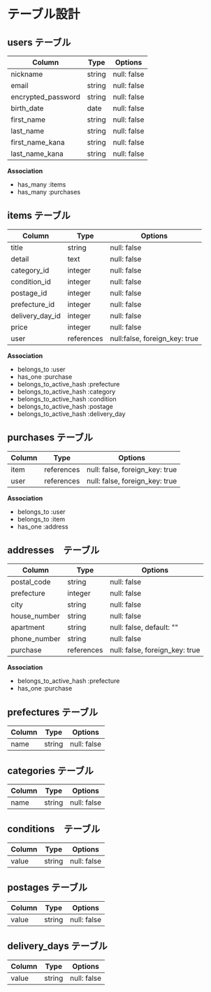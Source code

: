 # テーブル設計

## users テーブル

| Column            | Type         | Options                        | 
| --------          | ------------ | ------------------------------ |
| nickname          | string       | null: false                    |
| email             | string       | null: false                    |
| encrypted_password| string       | null: false                    |   
| birth_date  　　　 | date         | null: false                    |   
| first_name        | string       | null: false                    |
| last_name         | string       | null: false                    |
| first_name_kana   | string       | null: false                    |      
| last_name_kana    | string       | null: false                    |  

**Association**

* has_many :items
* has_many :purchases

## items テーブル

| Column           | Type        | Options                      |
| -------------    | ----------- | ---------------------------- |                  
| title            | string      | null: false                  |
| detail           | text        | null: false                  |
| category_id      | integer     | null: false                  |
| condition_id     | integer     | null: false                  |
| postage_id       | integer     | null: false                  |
| prefecture_id    | integer     | null: false                  |
| delivery_day_id  | integer     | null: false                  |
| price            | integer     | null: false                  | 
| user             | references  | null:false, foreign_key: true|


**Association**

* belongs_to :user
* has_one :purchase
* belongs_to_active_hash :prefecture
* belongs_to_active_hash :category
* belongs_to_active_hash :condition
* belongs_to_active_hash :postage
* belongs_to_active_hash :delivery_day


## purchases テーブル

| Column    | Type       | Options                        |
| --------- | ---------- | ------------------------------ |
| item      | references | null: false, foreign_key: true |       
| user      | references | null: false, foreign_key: true |

**Association**

* belongs_to :user
* belongs_to :item
* has_one :address

## addresses　テーブル

| Column       | Type         | Options                        | 
| ------------ | ------------ | ------------------------------ |
| postal_code  | string       | null: false                    |
| prefecture   | integer      | null: false                    |
| city         | string       | null: false                    |
| house_number | string       | null: false                    |      
| apartment    | string       | null: false, default: ""       | 
| phone_number | string       | null: false                    |
| purchase     | references   | null: false, foreign_key: true | 

**Association**

* belongs_to_active_hash :prefecture
* has_one :purchase

## prefectures テーブル

| Column       | Type         | Options                        | 
| --------     | ------------ | ------------------------------ |
| name         | string       | null: false                    |


## categories テーブル

| Column       | Type         | Options                        | 
| --------     | ------------ | -------------------------------|
| name         | string       | null: false                    |

## conditions　テーブル

| Column       | Type         | Options                        | 
| --------     | ------------ | ------------------------------ |
| value        | string       | null: false                    |

## postages テーブル

| Column       | Type         | Options                        | 
| --------     | ------------ | ------------------------------ |
| value        | string       | null: false                    |

## delivery_days テーブル

| Column       | Type         | Options                        | 
| --------     | ------------ | ------------------------------ |
| value         | string       | null: false                   |


